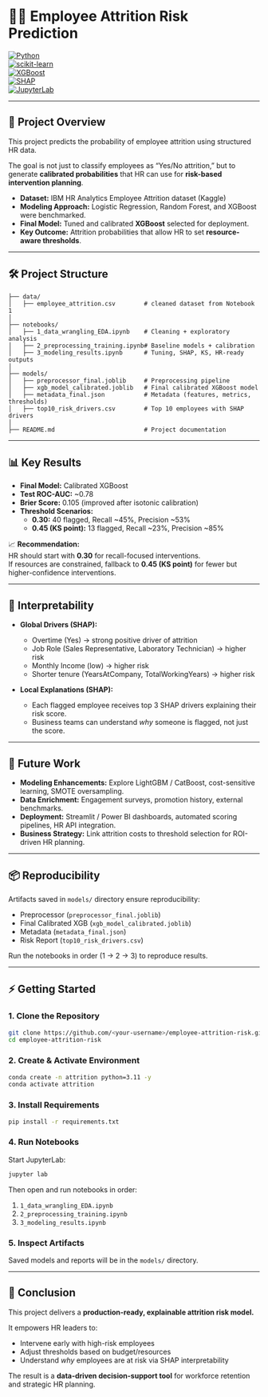 # 🧑‍💼 Employee Attrition Risk Prediction  

[![Python](https://img.shields.io/badge/python-3.11-blue)](https://www.python.org/downloads/release/python-3110/)  
[![scikit-learn](https://img.shields.io/badge/scikit--learn-1.3+-F7931E?logo=scikit-learn&logoColor=white)](https://scikit-learn.org/stable/)  
[![XGBoost](https://img.shields.io/badge/XGBoost-1.7+-00599C)](https://xgboost.readthedocs.io/)  
[![SHAP](https://img.shields.io/badge/SHAP-0.44+-red)](https://shap.readthedocs.io/)  
[![JupyterLab](https://img.shields.io/badge/JupyterLab-4.0+-F37626?logo=Jupyter&logoColor=white)](https://jupyter.org/)  

---

## 📌 Project Overview

This project predicts the probability of employee attrition using structured HR data.  

The goal is not just to classify employees as “Yes/No attrition,” but to generate **calibrated probabilities** that HR can use for **risk-based intervention planning**.

- **Dataset:** IBM HR Analytics Employee Attrition dataset (Kaggle)  
- **Modeling Approach:** Logistic Regression, Random Forest, and XGBoost were benchmarked.  
- **Final Model:** Tuned and calibrated **XGBoost** selected for deployment.  
- **Key Outcome:** Attrition probabilities that allow HR to set **resource-aware thresholds**.  

---

## 🛠 Project Structure

```
├── data/
│   ├── employee_attrition.csv        # cleaned dataset from Notebook 1
│
├── notebooks/
│   ├── 1_data_wrangling_EDA.ipynb    # Cleaning + exploratory analysis
│   ├── 2_preprocessing_training.ipynb# Baseline models + calibration
│   ├── 3_modeling_results.ipynb      # Tuning, SHAP, KS, HR-ready outputs
│
├── models/
│   ├── preprocessor_final.joblib     # Preprocessing pipeline
│   ├── xgb_model_calibrated.joblib   # Final calibrated XGBoost model
│   ├── metadata_final.json           # Metadata (features, metrics, thresholds)
│   ├── top10_risk_drivers.csv        # Top 10 employees with SHAP drivers
│
├── README.md                         # Project documentation
```

---

## 📊 Key Results

- **Final Model:** Calibrated XGBoost  
- **Test ROC-AUC:** ~0.78  
- **Brier Score:** 0.105 (improved after isotonic calibration)  
- **Threshold Scenarios:**  
  - **0.30:** 40 flagged, Recall ~45%, Precision ~53%  
  - **0.45 (KS point):** 13 flagged, Recall ~23%, Precision ~85%  

📈 **Recommendation:**  
HR should start with **0.30** for recall-focused interventions.  
If resources are constrained, fallback to **0.45 (KS point)** for fewer but higher-confidence interventions.  

---

## 🔎 Interpretability

- **Global Drivers (SHAP):**  
  - Overtime (Yes) → strong positive driver of attrition  
  - Job Role (Sales Representative, Laboratory Technician) → higher risk  
  - Monthly Income (low) → higher risk  
  - Shorter tenure (YearsAtCompany, TotalWorkingYears) → higher risk  

- **Local Explanations (SHAP):**  
  - Each flagged employee receives top 3 SHAP drivers explaining their risk score.  
  - Business teams can understand *why* someone is flagged, not just the score.  

---

## 🚀 Future Work

- **Modeling Enhancements:** Explore LightGBM / CatBoost, cost-sensitive learning, SMOTE oversampling.  
- **Data Enrichment:** Engagement surveys, promotion history, external benchmarks.  
- **Deployment:** Streamlit / Power BI dashboards, automated scoring pipelines, HR API integration.  
- **Business Strategy:** Link attrition costs to threshold selection for ROI-driven HR planning.  

---

## 📦 Reproducibility

Artifacts saved in `models/` directory ensure reproducibility:  

- Preprocessor (`preprocessor_final.joblib`)  
- Final Calibrated XGB (`xgb_model_calibrated.joblib`)  
- Metadata (`metadata_final.json`)  
- Risk Report (`top10_risk_drivers.csv`)  

Run the notebooks in order (1 → 2 → 3) to reproduce results.  

---

## ⚡ Getting Started

### 1. Clone the Repository
```bash
git clone https://github.com/<your-username>/employee-attrition-risk.git
cd employee-attrition-risk
```

### 2. Create & Activate Environment
```bash
conda create -n attrition python=3.11 -y
conda activate attrition
```

### 3. Install Requirements
```bash
pip install -r requirements.txt
```

### 4. Run Notebooks
Start JupyterLab:
```bash
jupyter lab
```

Then open and run notebooks in order:
1. `1_data_wrangling_EDA.ipynb`  
2. `2_preprocessing_training.ipynb`  
3. `3_modeling_results.ipynb`  

### 5. Inspect Artifacts
Saved models and reports will be in the `models/` directory.  

---

## 🎯 Conclusion

This project delivers a **production-ready, explainable attrition risk model.**  

It empowers HR leaders to:  
- Intervene early with high-risk employees  
- Adjust thresholds based on budget/resources  
- Understand *why* employees are at risk via SHAP interpretability  

The result is a **data-driven decision-support tool** for workforce retention and strategic HR planning.  

